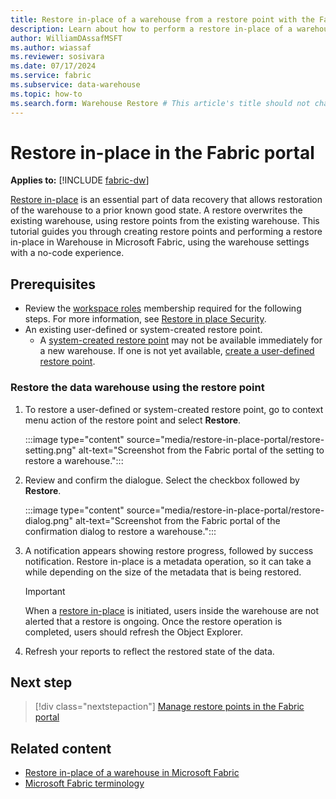 ```yaml
---
title: Restore in-place of a warehouse from a restore point with the Fabric portal
description: Learn about how to perform a restore in-place of a warehouse in the Fabric portal.
author: WilliamDAssafMSFT
ms.author: wiassaf
ms.reviewer: sosivara
ms.date: 07/17/2024
ms.service: fabric
ms.subservice: data-warehouse
ms.topic: how-to
ms.search.form: Warehouse Restore # This article's title should not change. If so, contact engineering.
---
```

# Restore in-place in the Fabric portal

**Applies to:** [!INCLUDE [fabric-dw](includes/applies-to-version/fabric-dw.md)]

[Restore in-place](restore-in-place.md) is an essential part of data recovery that allows restoration of the warehouse to a prior known good state. A restore overwrites the existing warehouse, using restore points from the existing warehouse. This tutorial guides you through creating restore points and performing a restore in-place in Warehouse in Microsoft Fabric, using the warehouse settings with a no-code experience.

## Prerequisites

- Review the [workspace roles](workspace-roles.md) membership required for the following steps. For more information, see [Restore in place Security](restore-in-place.md#security).
- An existing user-defined or system-created restore point.
    - A [system-created restore point](restore-in-place.md#system-created-restore-points) may not be available immediately for a new warehouse. If one is not yet available, [create a user-defined restore point](restore-points-manage.md).

### Restore the data warehouse using the restore point

1. To restore a user-defined or system-created restore point, go to context menu action of the restore point and select **Restore**.

    :::image type="content" source="media/restore-in-place-portal/restore-setting.png" alt-text="Screenshot from the Fabric portal of the setting to restore a warehouse.":::

1. Review and confirm the dialogue. Select the checkbox followed by **Restore**.

    :::image type="content" source="media/restore-in-place-portal/restore-dialog.png" alt-text="Screenshot from the Fabric portal of the confirmation dialog to restore a warehouse.":::

1. A notification appears showing restore progress, followed by success notification. Restore in-place is a metadata operation, so it can take a while depending on the size of the metadata that is being restored.

    > [!IMPORTANT]
    > When a [restore in-place](restore-in-place.md) is initiated, users inside the warehouse are not alerted that a restore is ongoing. Once the restore operation is completed, users should refresh the Object Explorer.

1. Refresh your reports to reflect the restored state of the data.

## Next step

> [!div class="nextstepaction"]
> [Manage restore points in the Fabric portal](restore-points-manage.md)

## Related content

- [Restore in-place of a warehouse in Microsoft Fabric](restore-in-place.md)
- [Microsoft Fabric terminology](../get-started/fabric-terminology.md)